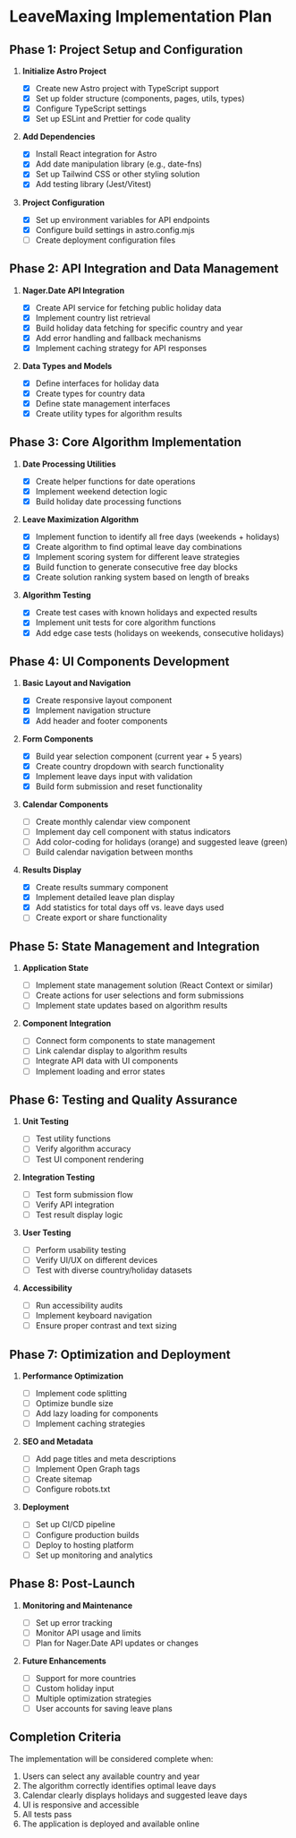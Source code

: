 # LeaveMaxing Implementation Plan

## Phase 1: Project Setup and Configuration

1. **Initialize Astro Project**

   - [x] Create new Astro project with TypeScript support
   - [x] Set up folder structure (components, pages, utils, types)
   - [x] Configure TypeScript settings
   - [x] Set up ESLint and Prettier for code quality

2. **Add Dependencies**

   - [x] Install React integration for Astro
   - [x] Add date manipulation library (e.g., date-fns)
   - [x] Set up Tailwind CSS or other styling solution
   - [x] Add testing library (Jest/Vitest)

3. **Project Configuration**
   - [x] Set up environment variables for API endpoints
   - [x] Configure build settings in astro.config.mjs
   - [ ] Create deployment configuration files

## Phase 2: API Integration and Data Management

1. **Nager.Date API Integration**

   - [x] Create API service for fetching public holiday data
   - [x] Implement country list retrieval
   - [x] Build holiday data fetching for specific country and year
   - [x] Add error handling and fallback mechanisms
   - [x] Implement caching strategy for API responses

2. **Data Types and Models**
   - [x] Define interfaces for holiday data
   - [x] Create types for country data
   - [x] Define state management interfaces
   - [x] Create utility types for algorithm results

## Phase 3: Core Algorithm Implementation

1. **Date Processing Utilities**

   - [x] Create helper functions for date operations
   - [x] Implement weekend detection logic
   - [x] Build holiday date processing functions

2. **Leave Maximization Algorithm**

   - [x] Implement function to identify all free days (weekends + holidays)
   - [x] Create algorithm to find optimal leave day combinations
   - [x] Implement scoring system for different leave strategies
   - [x] Build function to generate consecutive free day blocks
   - [x] Create solution ranking system based on length of breaks

3. **Algorithm Testing**
   - [x] Create test cases with known holidays and expected results
   - [x] Implement unit tests for core algorithm functions
   - [x] Add edge case tests (holidays on weekends, consecutive holidays)

## Phase 4: UI Components Development

1. **Basic Layout and Navigation**

   - [x] Create responsive layout component
   - [x] Implement navigation structure
   - [x] Add header and footer components

2. **Form Components**

   - [x] Build year selection component (current year + 5 years)
   - [x] Create country dropdown with search functionality
   - [x] Implement leave days input with validation
   - [x] Build form submission and reset functionality

3. **Calendar Components**

   - [ ] Create monthly calendar view component
   - [ ] Implement day cell component with status indicators
   - [ ] Add color-coding for holidays (orange) and suggested leave (green)
   - [ ] Build calendar navigation between months

4. **Results Display**
   - [x] Create results summary component
   - [x] Implement detailed leave plan display
   - [x] Add statistics for total days off vs. leave days used
   - [ ] Create export or share functionality

## Phase 5: State Management and Integration

1. **Application State**

   - [ ] Implement state management solution (React Context or similar)
   - [ ] Create actions for user selections and form submissions
   - [ ] Implement state updates based on algorithm results

2. **Component Integration**
   - [ ] Connect form components to state management
   - [ ] Link calendar display to algorithm results
   - [ ] Integrate API data with UI components
   - [ ] Implement loading and error states

## Phase 6: Testing and Quality Assurance

1. **Unit Testing**

   - [ ] Test utility functions
   - [ ] Verify algorithm accuracy
   - [ ] Test UI component rendering

2. **Integration Testing**

   - [ ] Test form submission flow
   - [ ] Verify API integration
   - [ ] Test result display logic

3. **User Testing**

   - [ ] Perform usability testing
   - [ ] Verify UI/UX on different devices
   - [ ] Test with diverse country/holiday datasets

4. **Accessibility**
   - [ ] Run accessibility audits
   - [ ] Implement keyboard navigation
   - [ ] Ensure proper contrast and text sizing

## Phase 7: Optimization and Deployment

1. **Performance Optimization**

   - [ ] Implement code splitting
   - [ ] Optimize bundle size
   - [ ] Add lazy loading for components
   - [ ] Implement caching strategies

2. **SEO and Metadata**

   - [ ] Add page titles and meta descriptions
   - [ ] Implement Open Graph tags
   - [ ] Create sitemap
   - [ ] Configure robots.txt

3. **Deployment**
   - [ ] Set up CI/CD pipeline
   - [ ] Configure production builds
   - [ ] Deploy to hosting platform
   - [ ] Set up monitoring and analytics

## Phase 8: Post-Launch

1. **Monitoring and Maintenance**

   - [ ] Set up error tracking
   - [ ] Monitor API usage and limits
   - [ ] Plan for Nager.Date API updates or changes

2. **Future Enhancements**
   - [ ] Support for more countries
   - [ ] Custom holiday input
   - [ ] Multiple optimization strategies
   - [ ] User accounts for saving leave plans

## Completion Criteria

The implementation will be considered complete when:

1. Users can select any available country and year
2. The algorithm correctly identifies optimal leave days
3. Calendar clearly displays holidays and suggested leave days
4. UI is responsive and accessible
5. All tests pass
6. The application is deployed and available online
